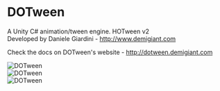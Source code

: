 # DOTween

A Unity C# animation/tween engine. HOTween v2  
Developed by Daniele Giardini - http://www.demigiant.com

Check the docs on DOTween's website - http://dotween.demigiant.com

![DOTween](screenshots/splash_dotween.png "DOTween")  
![DOTween](screenshots/splash_shortcuts.png "DOTween")  
![DOTween](screenshots/splash_lambda.png "DOTween")  
